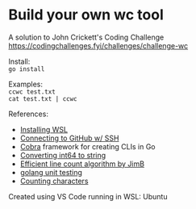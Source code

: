 # Build your own wc tool
A solution to John Crickett's Coding Challenge
https://codingchallenges.fyi/challenges/challenge-wc

Install:  
```go install```

Examples:  
```ccwc test.txt```  
```cat test.txt | ccwc```


References:  
- [Installing WSL](https://learn.microsoft.com/en-us/windows/wsl/install)
- [Connecting to GitHub w/ SSH](https://docs.github.com/en/authentication/connecting-to-github-with-ssh/testing-your-ssh-connection)
- [Cobra](https://github.com/spf13/cobra) framework for creating CLIs in Go
- [Converting int64 to string](https://golangdocs.com/golang-int64-to-string-conversion)
- [Efficient line count algorithm by JimB](https://stackoverflow.com/a/24563853)
- [golang unit testing](https://golangdocs.com/golang-unit-testing)
- [Counting characters](https://golangdoc.github.io/pkg/1.8/bytes/index.html#example_Count)

 
Created using VS Code running in WSL: Ubuntu
